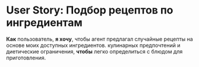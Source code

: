 # User Story: Подбор рецептов по ингредиентам

**Как** пользователь, **я хочу**, чтобы агент предлагал случайные рецепты на основе моих доступных ингредиентов. кулинарных предпочтений и диетические ограничения, **чтобы** легко определиться с блюдом для приготовления.
